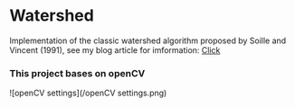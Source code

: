 Watershed
=========

Implementation of the classic watershed algorithm proposed by Soille and Vincent (1991), see my blog article for imformation: [Click](http://www.cnblogs.com/keke2014/p/3858993.html)

### This project bases on openCV
![openCV settings](/openCV settings.png)
